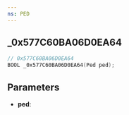 ```yaml
---
ns: PED
---
```

## _0x577C60BA06D0EA64

```c
// 0x577C60BA06D0EA64
BOOL _0x577C60BA06D0EA64(Ped ped);
```

## Parameters
* **ped**:
